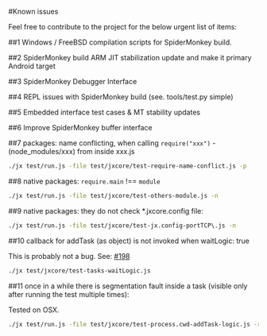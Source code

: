 #Known issues

Feel free to contribute to the project for the below urgent list of items:

##1
Windows / FreeBSD compilation scripts for SpiderMonkey build.

##2
SpiderMonkey build ARM JIT stabilization update and make it primary Android target

##3
SpiderMonkey Debugger Interface

##4
REPL issues with SpiderMonkey build (see. tools/test.py simple)

##5
Embedded interface test cases & MT stability updates

##6
Improve SpiderMonkey buffer interface

##7
packages: name conflicting, when calling `require("xxx")` - (node_modules/xxx) from inside xxx.js
```bash
./jx test/run.js -file test/jxcore/test-require-name-conflict.js -p
```

##8
native packages:  `require.main` !== `module`
```bash
./jx test/run.js -file test/jxcore/test-others-module.js -n
```

##9
native packages: they do not check *.jxcore.config file:
```bash
./jx test/run.js -file test/jxcore/test-jx.config-portTCP\.js -n
```

##10
callback for addTask (as object) is not invoked when waitLogic: true

This is probably not a bug. See: [#198](https://github.com/jxcore/jxcore/issues/198)

```bash
./jx test/jxcore/test-tasks-waitLogic.js
```


##11
once in a while there is segmentation fault inside a task (visible only after running the test multiple times):

Tested on OSX.

```bash
./jx test/run.js -file test/jxcore/test-process.cwd-addTask-logic.js -r 100
```
